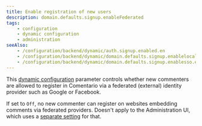 ```yaml
---
title: Enable registration of new users
description: domain.defaults.signup.enableFederated
tags:
    - configuration
    - dynamic configuration
    - administration
seeAlso:
    - /configuration/backend/dynamic/auth.signup.enabled.en
    - /configuration/backend/dynamic/domain.defaults.signup.enablelocal.en
    - /configuration/backend/dynamic/domain.defaults.signup.enablesso.en
---
```


This [dynamic configuration](/configuration/backend/dynamic) parameter controls whether new commenters are allowed to register in Comentario via a federated (external) identity provider such as Google or Facebook.

<!--more-->

If set to `Off`, no new commenter can register on websites embedding comments via federated providers. Doesn't apply to the Administration UI, which uses a [separate setting](/configuration/backend/dynamic/auth.signup.enabled.en) for that.

